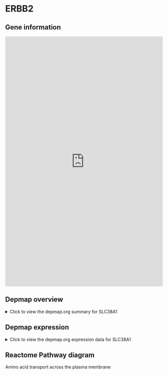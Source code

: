 <h1>ERBB2</h1>

<h2>Gene information</h2>
<iframe src="https://depmap.org/portal/gene/SLC38A1?tab=about" style="border:none;width:100%;height:800px"></iframe>

<h2>Depmap overview</h2>
<details>
  <summary>Click to view the depmap.org summary for SLC38A1</summary>
  <iframe src="https://depmap.org/portal/gene/SLC38A1?tab=overview" style="border:none;width:100%;height:800px"></iframe>
</details>

<h2>Depmap expression</h2>
<details>
  <summary>Click to view the depmap.org expression data for SLC38A1</summary>
  <iframe src="https://depmap.org/portal/gene/SLC38A1?tab=characterization" style="border:none;width:100%;height:800px"></iframe>
</details>



<h2>Reactome Pathway diagram</h2>
Amino acid transport across the plasma membrane
<div id="diagramHolder"></div>

<script>
    //Creating the Reactome Diagram widget
    //Take into account a proxy needs to be set up in your server side pointing to www.reactome.org
    function onReactomeDiagramReady(){  //This function is automatically called when the widget code is ready to be used
        var diagram = Reactome.Diagram.create({
            "placeHolder" : "diagramHolder",
            "width" : 900,
            "height" : 500
        });

        //Initialising it to the "Hemostasis" pathway
        diagram.loadDiagram("R-HSA-352230");

        //Adding different listeners

        diagram.onDiagramLoaded(function (loaded) {
            console.info("Loaded ", loaded);
            diagram.flagItems("BAD");
	    diagram.flagItems("Q92934");
            if (loaded == "R-HSA-352230") diagram.selectItem("R-HSA-352230");
        });

     }
</script>



